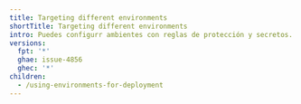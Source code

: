 ```yaml
---
title: Targeting different environments
shortTitle: Targeting different environments
intro: Puedes configurr ambientes con reglas de protección y secretos. A workflow job that references an environment must follow any protection rules for the environment before running or accessing the environment's secrets.
versions:
  fpt: '*'
  ghae: issue-4856
  ghec: '*'
children:
  - /using-environments-for-deployment
---
```



